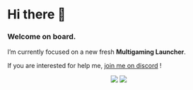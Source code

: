 # Hi there 👋

### Welcome on board.

I’m currently focused on a new fresh **Multigaming Launcher**.

If you are interested for help me, [join me on discord](https://discord.gg/75pQdYx) ! 

<p align="center">
  <img src="https://github-readme-stats.vercel.app/api/pin/?username=emodyz&repo=MultigamingPanel">
  <img src="https://github-readme-stats.vercel.app/api/pin/?username=emodyz&repo=MultigamingLauncher">
</p>
